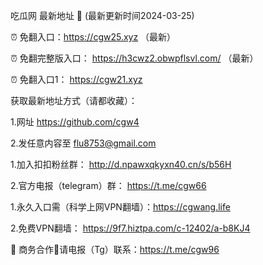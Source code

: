 吃瓜网 最新地址 👋 (最新更新时间2024-03-25)

⏰ 免翻入口：https://cgw25.xyz  （最新）

⏰ 免翻完整版入口： https://h3cwz2.obwpflsvl.com/ （最新）

⏰ 免翻入口1： https://cgw21.xyz  

获取最新地址方式（请都收藏）：

1.网址 https://github.com/cgw4

2.发任意内容至 flu8753@gmail.com

1.加入扣扣粉丝群： http://d.npawxqkyxn40.cn/s/b56H

2.官方电报（telegram）群： https://t.me/cgw66

1.永久入口需（科学上网VPN翻墙）：https://cgwang.life

2.免费VPN翻墙： https://9f7.hiztpa.com/c-12402/a-b8KJ4

🤝 商务合作🤝请电报（Tg）联系：https://t.me/cgw96
